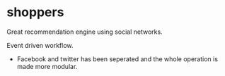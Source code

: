 shoppers
========

Great recommendation engine using social networks.


Event driven workflow.
- Facebook and twitter has been seperated and the whole operation is made more modular.
